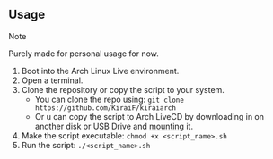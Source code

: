 ## Usage

> [!NOTE]
>  Purely made for personal usage for now.

1. Boot into the Arch Linux Live environment.
2. Open a terminal.
3. Clone the repository or copy the script to your system.
   - You can clone the repo using: `git clone https://github.com/KiraiF/kiraiarch`
   - Or u can copy the script to Arch LiveCD by downloading in on another disk or USB Drive and [mounting](https://man.archlinux.org/man/mount.8) it.  
5. Make the script executable: `chmod +x <script_name>.sh`
6. Run the script: `./<script_name>.sh`

